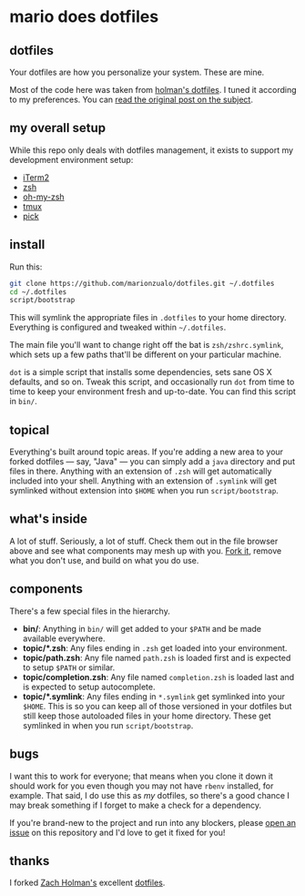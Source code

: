 # mario does dotfiles

## dotfiles

Your dotfiles are how you personalize your system. These are mine.

Most of the code here was taken from [holman's dotfiles](https://github.com/holman/dotfiles).
I tuned it according to my preferences. You can [read the original post on
the subject](http://zachholman.com/2010/08/dotfiles-are-meant-to-be-forked/). 

## my overall setup

While this repo only deals with dotfiles management, it exists to support my development
environment setup:
+ [iTerm2](http://iterm2.com/)
+ [zsh](http://code.joejag.com/2014/why-zsh.html)
+ [oh-my-zsh](https://github.com/robbyrussell/oh-my-zsh)
+ [tmux](http://aokolish.me/blog/2013/02/12/using-tmux-and-tmuxinator/)
+ [pick](https://github.com/thoughtbot/pick)

## install

Run this:

```sh
git clone https://github.com/marionzualo/dotfiles.git ~/.dotfiles
cd ~/.dotfiles
script/bootstrap
```

This will symlink the appropriate files in `.dotfiles` to your home directory.
Everything is configured and tweaked within `~/.dotfiles`.

The main file you'll want to change right off the bat is `zsh/zshrc.symlink`,
which sets up a few paths that'll be different on your particular machine.

`dot` is a simple script that installs some dependencies, sets sane OS X
defaults, and so on. Tweak this script, and occasionally run `dot` from
time to time to keep your environment fresh and up-to-date. You can find
this script in `bin/`.

## topical

Everything's built around topic areas. If you're adding a new area to your
forked dotfiles — say, "Java" — you can simply add a `java` directory and put
files in there. Anything with an extension of `.zsh` will get automatically
included into your shell. Anything with an extension of `.symlink` will get
symlinked without extension into `$HOME` when you run `script/bootstrap`.

## what's inside

A lot of stuff. Seriously, a lot of stuff. Check them out in the file browser
above and see what components may mesh up with you.
[Fork it](https://github.com/marionzualo/dotfiles/fork), remove what you don't
use, and build on what you do use.

## components

There's a few special files in the hierarchy.

- **bin/**: Anything in `bin/` will get added to your `$PATH` and be made
  available everywhere.
- **topic/\*.zsh**: Any files ending in `.zsh` get loaded into your
  environment.
- **topic/path.zsh**: Any file named `path.zsh` is loaded first and is
  expected to setup `$PATH` or similar.
- **topic/completion.zsh**: Any file named `completion.zsh` is loaded
  last and is expected to setup autocomplete.
- **topic/\*.symlink**: Any files ending in `*.symlink` get symlinked into
  your `$HOME`. This is so you can keep all of those versioned in your dotfiles
  but still keep those autoloaded files in your home directory. These get
  symlinked in when you run `script/bootstrap`.

## bugs

I want this to work for everyone; that means when you clone it down it should
work for you even though you may not have `rbenv` installed, for example. That
said, I do use this as *my* dotfiles, so there's a good chance I may break
something if I forget to make a check for a dependency.

If you're brand-new to the project and run into any blockers, please
[open an issue](https://github.com/marionzualo/dotfiles/issues) on this repository
and I'd love to get it fixed for you!

## thanks

I forked [Zach Holman's](http://github.com/holman) excellent
[dotfiles](http://github.com/ryanb/dotfiles).
 
